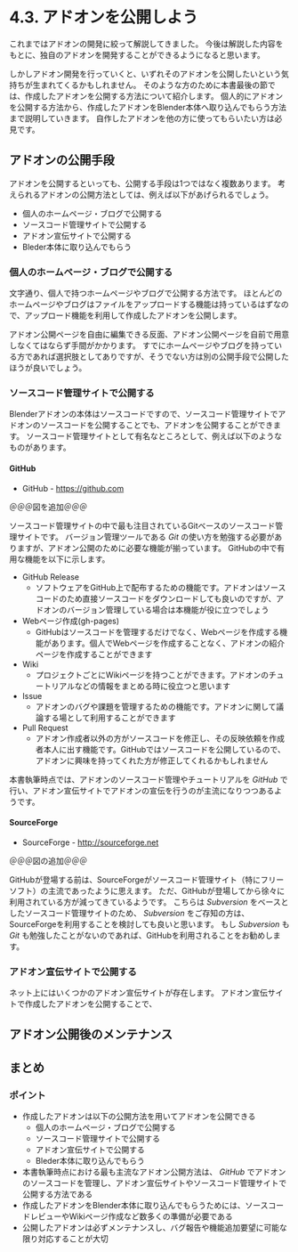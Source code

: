 # 4.3. アドオンを公開しよう

これまではアドオンの開発に絞って解説してきました。
今後は解説した内容をもとに、独自のアドオンを開発することができるようになると思います。

しかしアドオン開発を行っていくと、いずれそのアドオンを公開したいという気持ちが生まれてくるかもしれません。
そのような方のために本書最後の節では、作成したアドオンを公開する方法について紹介します。
個人的にアドオンを公開する方法から、作成したアドオンをBlender本体へ取り込んでもらう方法まで説明していきます。
自作したアドオンを他の方に使ってもらいたい方は必見です。

## アドオンの公開手段

アドオンを公開するといっても、公開する手段は1つではなく複数あります。
考えられるアドオンの公開方法としては、例えば以下があげられるでしょう。

* 個人のホームページ・ブログで公開する
* ソースコード管理サイトで公開する
* アドオン宣伝サイトで公開する
* Bleder本体に取り込んでもらう

### 個人のホームページ・ブログで公開する

文字通り、個人で持つホームページやブログで公開する方法です。
ほとんどのホームページやブログはファイルをアップロードする機能は持っているはずなので、アップロード機能を利用して作成したアドオンを公開します。

アドオン公開ページを自由に編集できる反面、アドオン公開ページを自前で用意しなくてはならず手間がかかります。
すでにホームページやブログを持っている方であれば選択肢としてありですが、そうでない方は別の公開手段で公開したほうが良いでしょう。

### ソースコード管理サイトで公開する

Blenderアドオンの本体はソースコードですので、ソースコード管理サイトでアドオンのソースコードを公開することでも、アドオンを公開することができます。
ソースコード管理サイトとして有名なところとして、例えば以下のようなものがあります。

####  GitHub

* GitHub - https://github.com

＠＠＠図を追加＠＠＠

ソースコード管理サイトの中で最も注目されているGitベースのソースコード管理サイトです。
バージョン管理ツールである *Git* の使い方を勉強する必要がありますが、アドオン公開のために必要な機能が揃っています。
GitHubの中で有用な機能を以下に示します。

* GitHub Release
  * ソフトウェアをGitHub上で配布するための機能です。アドオンはソースコードのため直接ソースコードをダウンロードしても良いのですが、アドオンのバージョン管理している場合は本機能が役に立つでしょう
* Webページ作成(gh-pages)
  * GitHubはソースコードを管理するだけでなく、Webページを作成する機能があります。個人でWebページを作成することなく、アドオンの紹介ページを作成することができます
* Wiki
  * プロジェクトごとにWikiページを持つことができます。アドオンのチュートリアルなどの情報をまとめる時に役立つと思います
* Issue
  * アドオンのバグや課題を管理するための機能です。アドオンに関して議論する場として利用することができます
* Pull Request
  * アドオン作成者以外の方がソースコードを修正し、その反映依頼を作成者本人に出す機能です。GitHubではソースコードを公開しているので、アドオンに興味を持ってくれた方が修正してくれるかもしれません

本書執筆時点では、アドオンのソースコード管理やチュートリアルを *GitHub* で行い、アドオン宣伝サイトでアドオンの宣伝を行うのが主流になりつつあるようです。

#### SourceForge

* SourceForge - http://sourceforge.net

＠＠＠図の追加＠＠＠

GitHubが登場する前は、SourceForgeがソースコード管理サイト（特にフリーソフト）の主流であったように思えます。
ただ、GitHubが登場してから徐々に利用されている方が減ってきているようです。
こちらは *Subversion* をベースとしたソースコード管理サイトのため、 *Subversion* をご存知の方は、SourceForgeを利用することを検討しても良いと思います。
もし *Subversion* も *Git* も勉強したことがないのであれば、GitHubを利用されることをお勧めします。

### アドオン宣伝サイトで公開する

ネット上にはいくつかのアドオン宣伝サイトが存在します。
アドオン宣伝サイトで作成したアドオンを公開することで、


## アドオン公開後のメンテナンス

## まとめ

### ポイント

* 作成したアドオンは以下の公開方法を用いてアドオンを公開できる
  * 個人のホームページ・ブログで公開する
  * ソースコード管理サイトで公開する
  * アドオン宣伝サイトで公開する
  * Bleder本体に取り込んでもらう
* 本書執筆時点における最も主流なアドオン公開方法は、 *GitHub* でアドオンのソースコードを管理し、アドオン宣伝サイトやソースコード管理サイトで公開する方法である
* 作成したアドオンをBlender本体に取り込んでもらうためには、ソースコードレビューやWikiページ作成など数多くの準備が必要である
* 公開したアドオンは必ずメンテナンスし、バグ報告や機能追加要望に可能な限り対応することが大切
